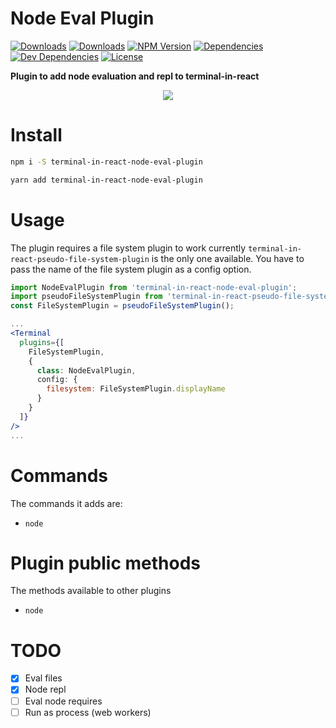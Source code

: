 # Node Eval Plugin

[![Downloads][npm-dm]][package-url]
[![Downloads][npm-dt]][package-url]
[![NPM Version][npm-v]][package-url]
[![Dependencies][deps]][package-url]
[![Dev Dependencies][dev-deps]][package-url]
[![License][license]][package-url]

__Plugin to add node evaluation and repl to terminal-in-react__

<p align="center">
  <img src="http://g.recordit.co/9eWglWTCQs.gif" />
</p>

# Install

```bash
npm i -S terminal-in-react-node-eval-plugin
```

```bash
yarn add terminal-in-react-node-eval-plugin
```

# Usage
The plugin requires a file system plugin to work currently `terminal-in-react-pseudo-file-system-plugin` is the only one available. You have
to pass the name of the file system plugin as a config option.


```jsx
import NodeEvalPlugin from 'terminal-in-react-node-eval-plugin';
import pseudoFileSystemPlugin from 'terminal-in-react-pseudo-file-system-plugin';
const FileSystemPlugin = pseudoFileSystemPlugin();

...
<Terminal
  plugins={[
    FileSystemPlugin,
    {
      class: NodeEvalPlugin,
      config: {
        filesystem: FileSystemPlugin.displayName
      }
    }
  ]}
/>
...
```

# Commands
The commands it adds are:

 - `node`

# Plugin public methods
The methods available to other plugins

 - `node`

# TODO

 - [x] Eval files
 - [x] Node repl
 - [ ] Eval node requires
 - [ ] Run as process (web workers)

[npm-dm]: https://img.shields.io/npm/dm/terminal-in-react-node-eval-plugin.svg
[npm-dt]: https://img.shields.io/npm/dt/terminal-in-react-node-eval-plugin.svg
[npm-v]: https://img.shields.io/npm/v/terminal-in-react-node-eval-plugin.svg
[deps]: https://img.shields.io/david/jcgertig/terminal-in-react-node-eval-plugin.svg
[dev-deps]: https://img.shields.io/david/dev/jcgertig/terminal-in-react-node-eval-plugin.svg
[license]: https://img.shields.io/npm/l/terminal-in-react-node-eval-plugin.svg
[package-url]: https://npmjs.com/package/terminal-in-react-node-eval-plugin

